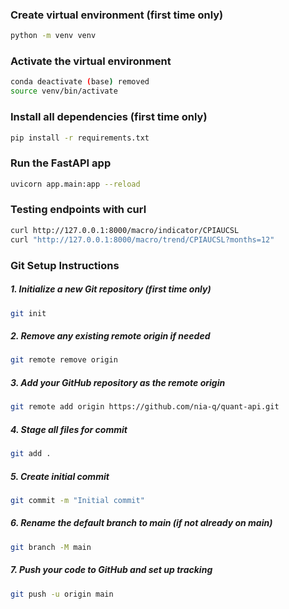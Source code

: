 ### Create virtual environment (first time only)
```bash
python -m venv venv
```

### Activate the virtual environment
```bash
conda deactivate (base) removed
source venv/bin/activate
```

### Install all dependencies (first time only)
```bash
pip install -r requirements.txt
```

### Run the FastAPI app
```bash
uvicorn app.main:app --reload
```

### Testing endpoints with curl
```bash
curl http://127.0.0.1:8000/macro/indicator/CPIAUCSL
curl "http://127.0.0.1:8000/macro/trend/CPIAUCSL?months=12"

```

### Git Setup Instructions

##### 1. Initialize a new Git repository (first time only)
```bash
git init
```

##### 2. Remove any existing remote origin if needed
```bash
git remote remove origin
```

##### 3. Add your GitHub repository as the remote origin
```bash
git remote add origin https://github.com/nia-q/quant-api.git
```

##### 4. Stage all files for commit
```bash
git add .
```

##### 5. Create initial commit
```bash
git commit -m "Initial commit"
```

##### 6. Rename the default branch to main (if not already on main)
```bash
git branch -M main
```

##### 7. Push your code to GitHub and set up tracking
```bash
git push -u origin main
```